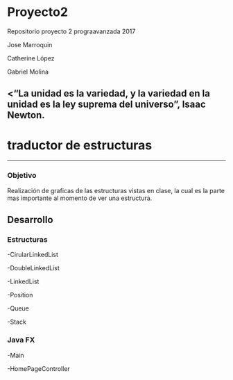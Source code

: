 # Proyecto2

Repositorio proyecto 2 prograavanzada 2017

Jose  Marroquin

Catherine López

Gabriel Molina

<“La unidad es la variedad, y la variedad en la unidad es la ley suprema del universo”, Isaac Newton.
----------------------------------------------
# traductor de estructuras
----------------------------------------------
### Objetivo
Realización de graficas de las estructuras vistas en clase, la cual es la 
parte mas importante al momento de ver una estructura.

## Desarrollo


### Estructuras

-CirularLinkedList
        
-DoubleLinkedList

-LinkedList

-Position

-Queue

-Stack

### Java FX

-Main

-HomePageController


